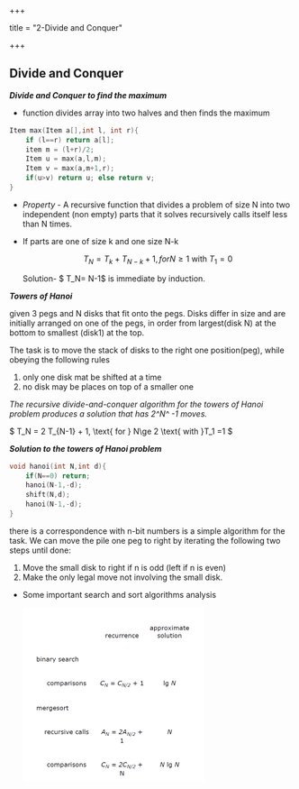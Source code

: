 +++

title = "2-Divide and Conquer"

+++

## Divide and Conquer

***Divide and Conquer to find the maximum***

- function divides array into two halves and then finds the maximum

````c++
Item max(Item a[],int l, int r){
    if (l==r) return a[l];
    item m = (l+r)/2;
    Item u = max(a,l,m);
    Item v = max(a,m+1,r);
    if(u>v) return u; else return v;
}
````

- *Property* - A recursive function that divides a problem of size N into two independent (non empty) parts that it solves recursively calls itself less than N times.

- If parts are one of size k and one size N-k

  $$ T_N = T_k + T_{N-k} + 1, for N \ge 1 \text{ with }T_1 =0 $$

  Solution- $ T_N= N-1$  is immediate by induction.


***Towers of Hanoi***

given 3 pegs and N disks that fit onto the pegs.  Disks differ in size and are initially arranged on one of the pegs, in order from largest(disk N) at the bottom to smallest (disk1) at the top.

The task is to move the stack of disks to the right one position(peg), while obeying the following rules

1. only one disk mat be shifted at a time
2. no disk may be places on top of a smaller one

*The recursive divide-and-conquer algorithm for the towers of Hanoi problem produces a solution that has 2^N^ -1 moves.*

$ T_N = 2 T_{N-1} + 1, \text{ for } N\ge 2 \text{ with }T_1 =1 $

***Solution to the towers of Hanoi problem***

````c++
void hanoi(int N,int d){
    if(N==0) return;
    hanoi(N-1,-d);
    shift(N,d);
    hanoi(N-1,-d);
}
````

there is a  correspondence with n-bit numbers is a simple algorithm for the task. We can move the pile one peg to right by iterating the following two steps until done:

1. Move the small disk to right if n is odd (left if n is even)
2. Make the only legal move not involving the small disk.

- Some important search and sort algorithms analysis

  <img src="2-Divide_and_Conquer.assets/image-20200723093046145.png" alt="image-20200723093046145" style="zoom:50%;" />

